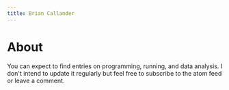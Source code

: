 ```yaml
---
title: Brian Callander
---
```


# About

You can expect to find entries on programming, running, and data analysis.
I don't intend to update it regularly but feel free to subscribe to the atom feed or leave a comment.
